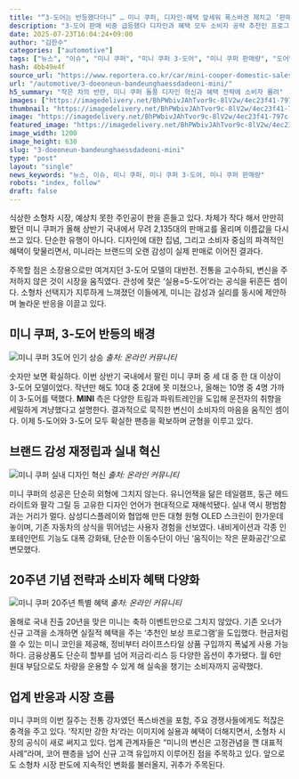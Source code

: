 ```yaml
---
title: "“3-도어는 반등했다더니” … 미니 쿠퍼, 디자인·혜택 앞세워 폭스바겐 제치고 ‘판매 급증’"
description: "3-도어 판매 비중 급등했다 디자인과 혜택 모두 소비자 공략 추천인 프로그램으로 충성도 강화 ..."
date: 2025-07-23T16:04:24+09:00
author: "김한수"
categories: ["automotive"]
tags: ["뉴스", "이슈", "미니 쿠퍼", "미니 쿠퍼 3-도어", "미니 쿠퍼 판매량", "도어별소비심리", "프리미엄재구매전략"]
hash: 4bb49e4f
source_url: "https://www.reportera.co.kr/car/mini-cooper-domestic-sales/"
url: "/automotive/3-doeoneun-bandeunghaessdadeoni-mini/"
h5_summary: "작은 차의 반란, 미니 쿠퍼 돌풍 디자인 혁신과 혜택 전략에 소비자 몰려"
images: ["https://imagedelivery.net/BhPWbivJAhTvor9c-8lV2w/4ec23f41-797c-4671-4145-3894be441e00/public", "https://imagedelivery.net/BhPWbivJAhTvor9c-8lV2w/7d23530d-a0e4-4c0a-863c-1335b04ee600/public", "https://imagedelivery.net/BhPWbivJAhTvor9c-8lV2w/2c645435-40a3-4868-eac3-0d0208d6c100/public", "https://imagedelivery.net/BhPWbivJAhTvor9c-8lV2w/55f464e2-81d4-46db-2d95-70615fb57700/public"]
thumbnail: "https://imagedelivery.net/BhPWbivJAhTvor9c-8lV2w/4ec23f41-797c-4671-4145-3894be441e00/public"
image: "https://imagedelivery.net/BhPWbivJAhTvor9c-8lV2w/4ec23f41-797c-4671-4145-3894be441e00/public"
featured_image: "https://imagedelivery.net/BhPWbivJAhTvor9c-8lV2w/4ec23f41-797c-4671-4145-3894be441e00/public"
image_width: 1200
image_height: 630
slug: "3-doeoneun-bandeunghaessdadeoni-mini"
type: "post"
layout: "single"
news_keywords: "뉴스, 이슈, 미니 쿠퍼, 미니 쿠퍼 3-도어, 미니 쿠퍼 판매량"
robots: "index, follow"
draft: false
---
```


식상한 소형차 시장, 예상치 못한 주인공이 판을 흔들고 있다. 차체가 작다 해서 만만히 봤던 미니 쿠퍼가 올해 상반기 국내에서 무려 2,135대의 판매고를 올리며 이름값을 다시 쓰고 있다. 단순한 유행이 아니다. 디자인에 대한 집념, 그리고 소비자 중심의 파격적인 혜택이 맞물리면서, 미니라는 브랜드의 오랜 감성이 실제 판매로 이어진 결과다.

주목할 점은 소장용으로만 여겨지던 3-도어 모델의 대반전. 전통을 고수하되, 변신을 주저하지 않은 것이 시장을 움직였다. 관성에 젖은 ‘실용=5-도어’라는 공식을 뒤흔든 셈이다. 소형차 선택지가 지루하게 느껴졌던 이들에게, 미니는 감성과 실리를 동시에 제안하며 놀라운 반응을 이끌고 있다.

## 미니 쿠퍼, 3-도어 반등의 배경

![미니 쿠퍼 3도어 인기 상승](https://imagedelivery.net/BhPWbivJAhTvor9c-8lV2w/7d23530d-a0e4-4c0a-863c-1335b04ee600/public)
*출처: 온라인 커뮤니티*


숫자만 보면 확실하다. 이번 상반기 국내에서 팔린 미니 쿠퍼 중 세 대 중 한 대 이상이 3-도어 모델이었다. 작년만 해도 10대 중 2대에 못 미쳤으나, 올해는 10명 중 4명 가까이 3-도어를 택했다. **MINI** 측은 다양한 트림과 파워트레인을 도입해 운전자의 취향을 세밀하게 겨냥했다고 설명한다. 결과적으로 묵직한 변신이 소비자의 마음을 움직인 셈이다. 이제 5-도어와 3-도어 모두 확실한 팬층을 확보하며 균형을 이루고 있다.

## 브랜드 감성 재정립과 실내 혁신

![미니 쿠퍼 실내 디자인 혁신](https://imagedelivery.net/BhPWbivJAhTvor9c-8lV2w/55f464e2-81d4-46db-2d95-70615fb57700/public)
*출처: 온라인 커뮤니티*


미니 쿠퍼의 성공은 단순히 외형에 그치지 않는다. 유니언잭을 닮은 테일램프, 둥근 헤드라이트와 팔각 그릴 등 고유한 디자인 언어가 현대적으로 재해석됐다. 실내 역시 평범함과는 거리가 멀다. 삼성디스플레이와 협업해 만든 대형 원형 OLED 스크린이 한가운데 놓이며, 기존 자동차의 상식을 뛰어넘는 사용자 경험을 선보였다. 내비게이션과 각종 인포테인먼트 기능도 대폭 강화돼, 단순한 이동수단이 아닌 ‘움직이는 작은 문화공간’으로 변모했다.

## 20주년 기념 전략과 소비자 혜택 다양화

![미니 쿠퍼 20주년 특별 혜택](https://imagedelivery.net/BhPWbivJAhTvor9c-8lV2w/2c645435-40a3-4868-eac3-0d0208d6c100/public)
*출처: 온라인 커뮤니티*


올해로 국내 진출 20년을 맞은 미니는 축하 이벤트만으로 그치지 않았다. 기존 오너가 신규 고객을 소개하면 실질적 혜택을 주는 ‘추천인 보상 프로그램’을 도입했다. 현금처럼 쓸 수 있는 미니 코인을 제공해, 정비부터 라이프스타일 상품 구입까지 폭넓게 사용 가능하다. 금융상품도 단순히 할부를 넘어 저금리·리스 등 다양한 옵션이 추가됐다. 월 6만 원대 부담으로도 차량을 운용할 수 있게 해 실속을 챙기는 소비자까지 공략했다.

## 업계 반응과 시장 흐름

미니 쿠퍼의 이번 질주는 전통 강자였던 폭스바겐을 포함, 주요 경쟁사들에게도 적잖은 충격을 주고 있다. ‘작지만 강한 차’라는 이미지에 실용과 혜택이 더해지면서, 소형차 시장의 공식이 새로 써지고 있다. 업계 관계자들은 “미니의 변신은 고정관념을 깬 대표적 사례”라며, 코어 팬층을 넘어 신규 고객 유입까지 이루어진 점을 주목하고 있다. 앞으로도 소형차 시장 판도에 지속적인 변화를 불러올지, 귀추가 주목된다.
